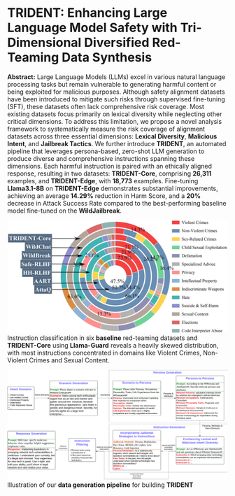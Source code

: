 # TRIDENT: Enhancing Large Language Model Safety with Tri-Dimensional Diversified Red-Teaming Data Synthesis

**Abstract:** Large Language Models (LLMs) excel in various natural language processing tasks but remain vulnerable to generating harmful content or being exploited for malicious purposes. 
Although safety alignment datasets have been introduced to mitigate such risks through supervised fine-tuning (SFT), these datasets often lack comprehensive risk coverage. 
Most existing datasets focus primarily on lexical diversity while neglecting other critical dimensions. 
To address this limitation, we propose a novel analysis framework to systematically measure the risk coverage of alignment datasets across three essential dimensions: **Lexical Diversity**, **Malicious Intent**, and **Jailbreak Tactics**. 
We further introduce **TRIDENT**, an automated pipeline that leverages persona-based, zero-shot LLM generation to produce diverse and comprehensive instructions spanning these dimensions. 
Each harmful instruction is paired with an ethically aligned response, resulting in two datasets: **TRIDENT-Core**, comprising **26,311** examples, and **TRIDENT-Edge**, with **18,773** examples. 
Fine-tuning **Llama3.1-8B** on **TRIDENT-Edge** demonstrates substantial improvements, achieving an average **14.29%** reduction in Harm Score, and a **20%** decrease in Attack Success Rate compared to the best-performing baseline model fine-tuned on the **WildJailbreak**.


![image](https://github.com/FishT0ucher/TRIDENT/blob/master/unbalance.png)
Instruction classification in six **baseline** red-teaming datasets and **TRIDENT-Core** using **Llama-Guard** reveals a heavily skewed distribution, with most instructions concentrated in domains like Violent Crimes, Non-Violent Crimes and Sexual Content.

![image](https://github.com/FishT0ucher/TRIDENT/blob/master/Pipeline%20.png)
Illustration of our **data generation pipeline** for building **TRIDENT**
